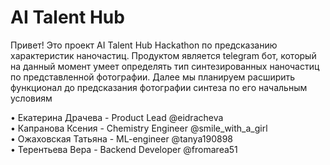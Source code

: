 # AI Talent Hub
Привет! Это проект AI Talent Hub Hackathon по предсказанию характеристик наночастиц.
Продуктом является telegram бот, который на данный момент умеет определять тип синтезированных наночастиц по представленной фотографии. Далее мы планируем расширить функционал до предсказания фотографии синтеза по его начальным условиям 

 • Екатерина Драчева - Product Lead @eidracheva \
 • Капранова Ксения - Chemistry Engineer @smile_with_a_girl \
 • Ожаховская Татьяна - ML-engineer @tanya190898 \
 • Терентьева Вера - Backend Developer @fromarea51
